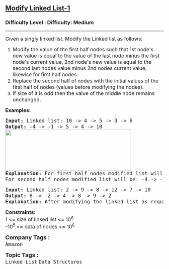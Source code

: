 <h2><a href="https://www.geeksforgeeks.org/problems/modify-linked-list-1-0546/0?page=5&category=Linked%20List&sortBy=submissions">Modify Linked List-1</a></h2><h3>Difficulty Level : Difficulty: Medium</h3><hr><div class="problems_problem_content__Xm_eO"><p><span style="font-size: 12pt;">Given a singly linked list. Modify the Linked list as follows:</span></p>
<ol>
<li><span style="font-size: 12pt;">Modify the value of the first half nodes such that 1st node's new value is equal to the value of the last node minus the first node's current value, 2nd node's new value is equal to the second last nodes value minus 2nd nodes current value, likewise for first half nodes.</span></li>
<li><span style="font-size: 12pt;">Replace the second half of nodes with the initial values of the first half of nodes (values before modifying the nodes).</span></li>
<li><span style="font-size: 12pt;">If size of it is odd then the value of the middle node remains unchanged.<br></span></li>
</ol>
<p><strong><span style="font-size: 12pt;">Examples:</span></strong></p>
<pre><span style="font-size: 12pt;"><strong>Input: </strong>Linked list: 10 -&gt; 4 -&gt; 5 -&gt; 3 -&gt; 6
<strong>Output: </strong>-4 -&gt; -1 -&gt; 5 -&gt; 4 -&gt; 10<br><img src="https://media.geeksforgeeks.org/img-practice/prod/addEditProblem/715242/Web/Other/blobid0_1723399856.png" width="400" height="130"><br><strong>Explanation: </strong>For first half nodes modified list will be: -4 -&gt; -1 -&gt; 5 -&gt; 3 -&gt; 6
For second half nodes modified list will be: -4 -&gt; -1 -&gt; 5 -&gt; 4 -&gt; 10
</span></pre>
<pre><span style="font-size: 12pt;"><strong>Input: </strong>Linked list: 2 -&gt; 9 -&gt; 8 -&gt; 12 -&gt; 7 -&gt; 10
<strong>Output: </strong>8 -&gt; -2 -&gt; 4 -&gt; 8 -&gt; 9 -&gt; 2<br><strong>Explanation: </strong>After modifying the linked list as required, we have a new linked list containing the elements as 8 -&gt; -2 -&gt; 4 -&gt; 8 -&gt; 9 -&gt; 2.</span></pre>
<p><span style="font-size: 12pt;"><strong>Constraints:</strong><br>1 &lt;= size of linked list &lt;= 10<sup>6</sup></span><br><span style="font-size: 12pt;">-10<sup>5 </sup>&lt;= data of nodes &lt;= 10<sup>6</sup></span></p></div><p><span style=font-size:18px><strong>Company Tags : </strong><br><code>Amazon</code>&nbsp;<br><p><span style=font-size:18px><strong>Topic Tags : </strong><br><code>Linked List</code>&nbsp;<code>Data Structures</code>&nbsp;